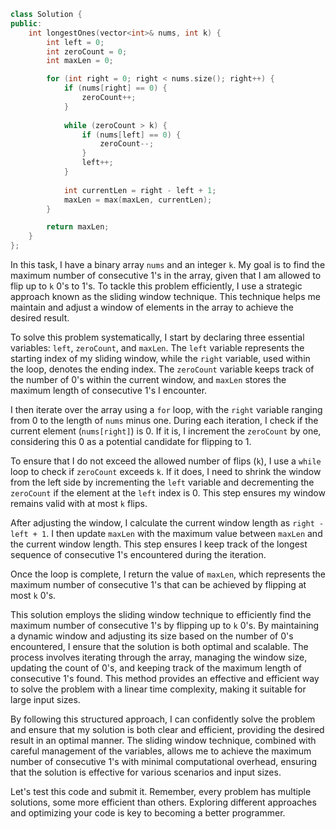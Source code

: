 ```cpp
class Solution {
public:
    int longestOnes(vector<int>& nums, int k) {
        int left = 0;
        int zeroCount = 0;
        int maxLen = 0;

        for (int right = 0; right < nums.size(); right++) {
            if (nums[right] == 0) {
                zeroCount++;
            }
            
            while (zeroCount > k) {
                if (nums[left] == 0) {
                    zeroCount--;
                }
                left++;
            }
            
            int currentLen = right - left + 1;
            maxLen = max(maxLen, currentLen);
        }

        return maxLen;
    }
};
```

In this task, I have a binary array `nums` and an integer `k`. My goal is to find the maximum number of consecutive 1's in the array, given that I am allowed to flip up to `k` 0's to 1's. To tackle this problem efficiently, I use a strategic approach known as the sliding window technique. This technique helps me maintain and adjust a window of elements in the array to achieve the desired result.

To solve this problem systematically, I start by declaring three essential variables: `left`, `zeroCount`, and `maxLen`. The `left` variable represents the starting index of my sliding window, while the `right` variable, used within the loop, denotes the ending index. The `zeroCount` variable keeps track of the number of 0's within the current window, and `maxLen` stores the maximum length of consecutive 1's I encounter.

I then iterate over the array using a `for` loop, with the `right` variable ranging from 0 to the length of `nums` minus one. During each iteration, I check if the current element (`nums[right]`) is 0. If it is, I increment the `zeroCount` by one, considering this 0 as a potential candidate for flipping to 1.

To ensure that I do not exceed the allowed number of flips (`k`), I use a `while` loop to check if `zeroCount` exceeds `k`. If it does, I need to shrink the window from the left side by incrementing the `left` variable and decrementing the `zeroCount` if the element at the `left` index is 0. This step ensures my window remains valid with at most `k` flips.

After adjusting the window, I calculate the current window length as `right - left + 1`. I then update `maxLen` with the maximum value between `maxLen` and the current window length. This step ensures I keep track of the longest sequence of consecutive 1's encountered during the iteration.

Once the loop is complete, I return the value of `maxLen`, which represents the maximum number of consecutive 1's that can be achieved by flipping at most `k` 0's.

This solution employs the sliding window technique to efficiently find the maximum number of consecutive 1's by flipping up to `k` 0's. By maintaining a dynamic window and adjusting its size based on the number of 0's encountered, I ensure that the solution is both optimal and scalable. The process involves iterating through the array, managing the window size, updating the count of 0's, and keeping track of the maximum length of consecutive 1's found. This method provides an effective and efficient way to solve the problem with a linear time complexity, making it suitable for large input sizes.

By following this structured approach, I can confidently solve the problem and ensure that my solution is both clear and efficient, providing the desired result in an optimal manner. The sliding window technique, combined with careful management of the variables, allows me to achieve the maximum number of consecutive 1's with minimal computational overhead, ensuring that the solution is effective for various scenarios and input sizes.

Let's test this code and submit it. Remember, every problem has multiple solutions, some more efficient than others. Exploring different approaches and optimizing your code is key to becoming a better programmer.
